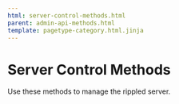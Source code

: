 ```yaml
---
html: server-control-methods.html
parent: admin-api-methods.html
template: pagetype-category.html.jinja
---
```

# Server Control Methods
Use these methods to manage the rippled server.